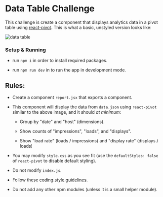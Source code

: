 # Data Table Challenge

This challenge is create a component that displays analytics data in a pivot table using [react-pivot](https://github.com/davidguttman/react-pivot). This is what a basic, unstyled version looks like:

![data table](http://i.imgur.com/Lg3eqfW.png)

### Setup & Running

*  run ```npm i``` in order to install required packages.

* run `npm run dev` in to run the app in development mode.

## Rules:

* Create a component `report.jsx` that exports a component.

* This component will display the data from `data.json` using `react-pivot` similar to the above image, and it should _at minimum_:

  * Group by "date" and "host" (dimensions).

  * Show counts of "impressions", "loads", and "displays".

  * Show "load rate" (loads / impressions) and "display rate" (displays / loads)

* You may modify `style.css` as you see fit (use the `defaultStyles: false` of `react-pivot` to disable default styling).

* Do not modify `index.js`.

* Follow these [coding style guidelines](https://gist.github.com/davidguttman/9fbdd0e9ee1fb3b33f5cf693195f2edb#code-style).

* Do not add any other npm modules (unless it is a small helper module).
